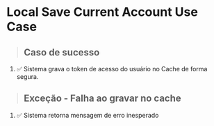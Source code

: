 # Local Save Current Account Use Case

> ## Caso de sucesso
1. ✅ Sistema grava o token de acesso do usuário no Cache de forma segura.

> ## Exceção - Falha ao gravar no cache
1. ✅ Sistema retorna mensagem de erro inesperado